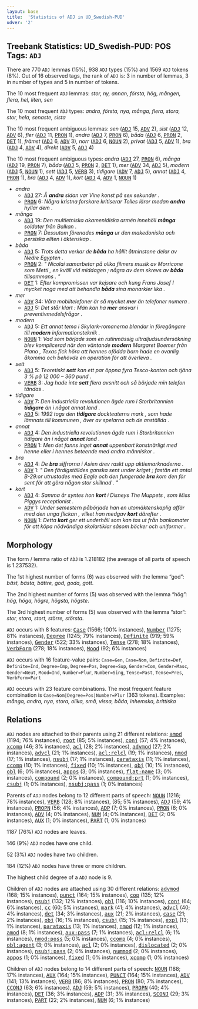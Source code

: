 ```yaml
---
layout: base
title:  'Statistics of ADJ in UD_Swedish-PUD'
udver: '2'
---
```


## Treebank Statistics: UD_Swedish-PUD: POS Tags: `ADJ`

There are 770 `ADJ` lemmas (15%), 938 `ADJ` types (15%) and 1569 `ADJ` tokens (8%).
Out of 16 observed tags, the rank of `ADJ` is: 3 in number of lemmas, 3 in number of types and 5 in number of tokens.

The 10 most frequent `ADJ` lemmas: <em>stor, ny, annan, första, hög, mången, flera, hel, liten, sen</em>

The 10 most frequent `ADJ` types:  <em>andra, första, nya, många, flera, stora, stor, hela, senaste, sista</em>

The 10 most frequent ambiguous lemmas: <em>sen</em> (<tt><a href="sv_pud-pos-ADJ.html">ADJ</a></tt> 15, <tt><a href="sv_pud-pos-ADV.html">ADV</a></tt> 2), <em>sist</em> (<tt><a href="sv_pud-pos-ADJ.html">ADJ</a></tt> 12, <tt><a href="sv_pud-pos-ADV.html">ADV</a></tt> 6), <em>fler</em> (<tt><a href="sv_pud-pos-ADJ.html">ADJ</a></tt> 11, <tt><a href="sv_pud-pos-PRON.html">PRON</a></tt> 1), <em>andra</em> (<tt><a href="sv_pud-pos-ADJ.html">ADJ</a></tt> 7, <tt><a href="sv_pud-pos-PRON.html">PRON</a></tt> 6), <em>båda</em> (<tt><a href="sv_pud-pos-ADJ.html">ADJ</a></tt> 6, <tt><a href="sv_pud-pos-PRON.html">PRON</a></tt> 2, <tt><a href="sv_pud-pos-DET.html">DET</a></tt> 1), <em>främst</em> (<tt><a href="sv_pud-pos-ADJ.html">ADJ</a></tt> 6, <tt><a href="sv_pud-pos-ADV.html">ADV</a></tt> 3), <em>norr</em> (<tt><a href="sv_pud-pos-ADJ.html">ADJ</a></tt> 6, <tt><a href="sv_pud-pos-NOUN.html">NOUN</a></tt> 2), <em>privat</em> (<tt><a href="sv_pud-pos-ADJ.html">ADJ</a></tt> 5, <tt><a href="sv_pud-pos-ADV.html">ADV</a></tt> 1), <em>bra</em> (<tt><a href="sv_pud-pos-ADJ.html">ADJ</a></tt> 4, <tt><a href="sv_pud-pos-ADV.html">ADV</a></tt> 4), <em>direkt</em> (<tt><a href="sv_pud-pos-ADV.html">ADV</a></tt> 5, <tt><a href="sv_pud-pos-ADJ.html">ADJ</a></tt> 4)

The 10 most frequent ambiguous types:  <em>andra</em> (<tt><a href="sv_pud-pos-ADJ.html">ADJ</a></tt> 27, <tt><a href="sv_pud-pos-PRON.html">PRON</a></tt> 6), <em>många</em> (<tt><a href="sv_pud-pos-ADJ.html">ADJ</a></tt> 19, <tt><a href="sv_pud-pos-PRON.html">PRON</a></tt> 7), <em>båda</em> (<tt><a href="sv_pud-pos-ADJ.html">ADJ</a></tt> 5, <tt><a href="sv_pud-pos-PRON.html">PRON</a></tt> 2, <tt><a href="sv_pud-pos-DET.html">DET</a></tt> 1), <em>mer</em> (<tt><a href="sv_pud-pos-ADV.html">ADV</a></tt> 34, <tt><a href="sv_pud-pos-ADJ.html">ADJ</a></tt> 5), <em>modern</em> (<tt><a href="sv_pud-pos-ADJ.html">ADJ</a></tt> 5, <tt><a href="sv_pud-pos-NOUN.html">NOUN</a></tt> 1), <em>sett</em> (<tt><a href="sv_pud-pos-ADJ.html">ADJ</a></tt> 5, <tt><a href="sv_pud-pos-VERB.html">VERB</a></tt> 3), <em>tidigare</em> (<tt><a href="sv_pud-pos-ADV.html">ADV</a></tt> 7, <tt><a href="sv_pud-pos-ADJ.html">ADJ</a></tt> 5), <em>annat</em> (<tt><a href="sv_pud-pos-ADJ.html">ADJ</a></tt> 4, <tt><a href="sv_pud-pos-PRON.html">PRON</a></tt> 1), <em>bra</em> (<tt><a href="sv_pud-pos-ADJ.html">ADJ</a></tt> 4, <tt><a href="sv_pud-pos-ADV.html">ADV</a></tt> 1), <em>kort</em> (<tt><a href="sv_pud-pos-ADJ.html">ADJ</a></tt> 4, <tt><a href="sv_pud-pos-ADV.html">ADV</a></tt> 1, <tt><a href="sv_pud-pos-NOUN.html">NOUN</a></tt> 1)


* <em>andra</em>
  * <tt><a href="sv_pud-pos-ADJ.html">ADJ</a></tt> 27: <em>Å <b>andra</b> sidan var Vine konst på sex sekunder .</em>
  * <tt><a href="sv_pud-pos-PRON.html">PRON</a></tt> 6: <em>Några kristna forskare kritiserar Tolles läror medan <b>andra</b> hyllar dem .</em>
* <em>många</em>
  * <tt><a href="sv_pud-pos-ADJ.html">ADJ</a></tt> 19: <em>Den multietniska akamenidiska armén innehöll <b>många</b> soldater från Balkan .</em>
  * <tt><a href="sv_pud-pos-PRON.html">PRON</a></tt> 7: <em>Dessutom förenades <b>många</b> ur den makedoniska och persiska eliten i äktenskap .</em>
* <em>båda</em>
  * <tt><a href="sv_pud-pos-ADJ.html">ADJ</a></tt> 5: <em>Trots detta verkar de <b>båda</b> ha hållit åtminstone delar av Nedre Egypten .</em>
  * <tt><a href="sv_pud-pos-PRON.html">PRON</a></tt> 2: <em>" Nicolai samarbetar på olika filmers musik av Morricone som Metti , en kväll vid middagen ; några av dem skrevs av <b>båda</b> tillsammans . "</em>
  * <tt><a href="sv_pud-pos-DET.html">DET</a></tt> 1: <em>Efter kompromissen var kejsare och kung Frans Josef I mycket noga med att behandla <b>båda</b> sina monarkier lika .</em>
* <em>mer</em>
  * <tt><a href="sv_pud-pos-ADV.html">ADV</a></tt> 34: <em>Våra mobiltelefoner är så mycket <b>mer</b> än telefoner numera .</em>
  * <tt><a href="sv_pud-pos-ADJ.html">ADJ</a></tt> 5: <em>Det står klart : Män kan ha <b>mer</b> ansvar i preventivmedelsfrågor .</em>
* <em>modern</em>
  * <tt><a href="sv_pud-pos-ADJ.html">ADJ</a></tt> 5: <em>Ett annat tema i Skylark-romanerna blandar in föregångare till <b>modern</b> informationsteknik .</em>
  * <tt><a href="sv_pud-pos-NOUN.html">NOUN</a></tt> 1: <em>Vad som började som en rutinmässig ultraljudsundersökning blev komplicerad när den väntande <b>modern</b> Margaret Boemer från Plano , Texas fick höra att hennes ofödda barn hade en ovanlig åkomma och behövde en operation för att överleva .</em>
* <em>sett</em>
  * <tt><a href="sv_pud-pos-ADJ.html">ADJ</a></tt> 5: <em>Teoretiskt <b>sett</b> kan ett par öppna fyra Tesco-konton och tjäna 3 % på 12 000 – 360 pund .</em>
  * <tt><a href="sv_pud-pos-VERB.html">VERB</a></tt> 3: <em>Jag hade inte <b>sett</b> flera avsnitt och så började min telefon tändas .</em>
* <em>tidigare</em>
  * <tt><a href="sv_pud-pos-ADV.html">ADV</a></tt> 7: <em>Den industriella revolutionen ägde rum i Storbritannien <b>tidigare</b> än i något annat land .</em>
  * <tt><a href="sv_pud-pos-ADJ.html">ADJ</a></tt> 5: <em>1992 togs den <b>tidigare</b> dockteaterns mark , som hade lämnats till kommunen , över av spelarna och de anställda .</em>
* <em>annat</em>
  * <tt><a href="sv_pud-pos-ADJ.html">ADJ</a></tt> 4: <em>Den industriella revolutionen ägde rum i Storbritannien tidigare än i något <b>annat</b> land .</em>
  * <tt><a href="sv_pud-pos-PRON.html">PRON</a></tt> 1: <em>Men det fanns inget <b>annat</b> uppenbart konstnärligt med henne eller i hennes beteende med andra människor .</em>
* <em>bra</em>
  * <tt><a href="sv_pud-pos-ADJ.html">ADJ</a></tt> 4: <em>De <b>bra</b> siffrorna i Asien drev raskt upp aktiemarknaderna .</em>
  * <tt><a href="sv_pud-pos-ADV.html">ADV</a></tt> 1: <em>" Den färdigställdes ganska sent under kriget ; fastän ett antal B-29:or utrustades med Eagle och den fungerade <b>bra</b> kom den för sent för att göra någon stor skillnad . "</em>
* <em>kort</em>
  * <tt><a href="sv_pud-pos-ADJ.html">ADJ</a></tt> 4: <em>Samma år syntes hon <b>kort</b> i Disneys The Muppets , som Miss Piggys receptionist .</em>
  * <tt><a href="sv_pud-pos-ADV.html">ADV</a></tt> 1: <em>Under semestern påbörjade han en utomäktenskaplig affär med den unga flickan , vilket han medgav <b>kort</b> därefter .</em>
  * <tt><a href="sv_pud-pos-NOUN.html">NOUN</a></tt> 1: <em>Detta <b>kort</b> ger ett underhåll som kan tas ut från bankomater för att köpa nödvändiga skolartiklar såsom böcker och uniformer .</em>

## Morphology

The form / lemma ratio of `ADJ` is 1.218182 (the average of all parts of speech is 1.237532).

The 1st highest number of forms (6) was observed with the lemma “god”: <em>bäst, bästa, bättre, god, goda, gott</em>.

The 2nd highest number of forms (5) was observed with the lemma “hög”: <em>hög, höga, högre, högsta, högste</em>.

The 3rd highest number of forms (5) was observed with the lemma “stor”: <em>stor, stora, stort, större, största</em>.

`ADJ` occurs with 8 features: <tt><a href="sv_pud-feat-Case.html">Case</a></tt> (1566; 100% instances), <tt><a href="sv_pud-feat-Number.html">Number</a></tt> (1275; 81% instances), <tt><a href="sv_pud-feat-Degree.html">Degree</a></tt> (1245; 79% instances), <tt><a href="sv_pud-feat-Definite.html">Definite</a></tt> (919; 59% instances), <tt><a href="sv_pud-feat-Gender.html">Gender</a></tt> (522; 33% instances), <tt><a href="sv_pud-feat-Tense.html">Tense</a></tt> (278; 18% instances), <tt><a href="sv_pud-feat-VerbForm.html">VerbForm</a></tt> (278; 18% instances), <tt><a href="sv_pud-feat-Mood.html">Mood</a></tt> (92; 6% instances)

`ADJ` occurs with 16 feature-value pairs: `Case=Gen`, `Case=Nom`, `Definite=Def`, `Definite=Ind`, `Degree=Cmp`, `Degree=Pos`, `Degree=Sup`, `Gender=Com`, `Gender=Masc`, `Gender=Neut`, `Mood=Ind`, `Number=Plur`, `Number=Sing`, `Tense=Past`, `Tense=Pres`, `VerbForm=Part`

`ADJ` occurs with 23 feature combinations.
The most frequent feature combination is `Case=Nom|Degree=Pos|Number=Plur` (363 tokens).
Examples: <em>många, andra, nya, stora, olika, små, vissa, båda, inhemska, brittiska</em>


## Relations

`ADJ` nodes are attached to their parents using 21 different relations: <tt><a href="sv_pud-dep-amod.html">amod</a></tt> (1194; 76% instances), <tt><a href="sv_pud-dep-root.html">root</a></tt> (85; 5% instances), <tt><a href="sv_pud-dep-conj.html">conj</a></tt> (57; 4% instances), <tt><a href="sv_pud-dep-xcomp.html">xcomp</a></tt> (46; 3% instances), <tt><a href="sv_pud-dep-acl.html">acl</a></tt> (28; 2% instances), <tt><a href="sv_pud-dep-advmod.html">advmod</a></tt> (27; 2% instances), <tt><a href="sv_pud-dep-advcl.html">advcl</a></tt> (21; 1% instances), <tt><a href="sv_pud-dep-acl-relcl.html">acl:relcl</a></tt> (19; 1% instances), <tt><a href="sv_pud-dep-nmod.html">nmod</a></tt> (17; 1% instances), <tt><a href="sv_pud-dep-nsubj.html">nsubj</a></tt> (17; 1% instances), <tt><a href="sv_pud-dep-parataxis.html">parataxis</a></tt> (11; 1% instances), <tt><a href="sv_pud-dep-ccomp.html">ccomp</a></tt> (10; 1% instances), <tt><a href="sv_pud-dep-fixed.html">fixed</a></tt> (10; 1% instances), <tt><a href="sv_pud-dep-obj.html">obj</a></tt> (10; 1% instances), <tt><a href="sv_pud-dep-obl.html">obl</a></tt> (6; 0% instances), <tt><a href="sv_pud-dep-appos.html">appos</a></tt> (3; 0% instances), <tt><a href="sv_pud-dep-flat-name.html">flat:name</a></tt> (3; 0% instances), <tt><a href="sv_pud-dep-compound.html">compound</a></tt> (2; 0% instances), <tt><a href="sv_pud-dep-compound-prt.html">compound:prt</a></tt> (1; 0% instances), <tt><a href="sv_pud-dep-csubj.html">csubj</a></tt> (1; 0% instances), <tt><a href="sv_pud-dep-nsubj-pass.html">nsubj:pass</a></tt> (1; 0% instances)

Parents of `ADJ` nodes belong to 12 different parts of speech: <tt><a href="sv_pud-pos-NOUN.html">NOUN</a></tt> (1216; 78% instances), <tt><a href="sv_pud-pos-VERB.html">VERB</a></tt> (128; 8% instances),  (85; 5% instances), <tt><a href="sv_pud-pos-ADJ.html">ADJ</a></tt> (59; 4% instances), <tt><a href="sv_pud-pos-PROPN.html">PROPN</a></tt> (56; 4% instances), <tt><a href="sv_pud-pos-ADP.html">ADP</a></tt> (7; 0% instances), <tt><a href="sv_pud-pos-PRON.html">PRON</a></tt> (6; 0% instances), <tt><a href="sv_pud-pos-ADV.html">ADV</a></tt> (4; 0% instances), <tt><a href="sv_pud-pos-NUM.html">NUM</a></tt> (4; 0% instances), <tt><a href="sv_pud-pos-DET.html">DET</a></tt> (2; 0% instances), <tt><a href="sv_pud-pos-AUX.html">AUX</a></tt> (1; 0% instances), <tt><a href="sv_pud-pos-PART.html">PART</a></tt> (1; 0% instances)

1187 (76%) `ADJ` nodes are leaves.

146 (9%) `ADJ` nodes have one child.

52 (3%) `ADJ` nodes have two children.

184 (12%) `ADJ` nodes have three or more children.

The highest child degree of a `ADJ` node is 9.

Children of `ADJ` nodes are attached using 30 different relations: <tt><a href="sv_pud-dep-advmod.html">advmod</a></tt> (168; 15% instances), <tt><a href="sv_pud-dep-punct.html">punct</a></tt> (164; 15% instances), <tt><a href="sv_pud-dep-cop.html">cop</a></tt> (135; 12% instances), <tt><a href="sv_pud-dep-nsubj.html">nsubj</a></tt> (132; 12% instances), <tt><a href="sv_pud-dep-obl.html">obl</a></tt> (116; 10% instances), <tt><a href="sv_pud-dep-conj.html">conj</a></tt> (64; 6% instances), <tt><a href="sv_pud-dep-cc.html">cc</a></tt> (60; 5% instances), <tt><a href="sv_pud-dep-mark.html">mark</a></tt> (41; 4% instances), <tt><a href="sv_pud-dep-advcl.html">advcl</a></tt> (40; 4% instances), <tt><a href="sv_pud-dep-det.html">det</a></tt> (34; 3% instances), <tt><a href="sv_pud-dep-aux.html">aux</a></tt> (21; 2% instances), <tt><a href="sv_pud-dep-case.html">case</a></tt> (21; 2% instances), <tt><a href="sv_pud-dep-obj.html">obj</a></tt> (16; 1% instances), <tt><a href="sv_pud-dep-csubj.html">csubj</a></tt> (15; 1% instances), <tt><a href="sv_pud-dep-expl.html">expl</a></tt> (13; 1% instances), <tt><a href="sv_pud-dep-parataxis.html">parataxis</a></tt> (13; 1% instances), <tt><a href="sv_pud-dep-nmod.html">nmod</a></tt> (12; 1% instances), <tt><a href="sv_pud-dep-amod.html">amod</a></tt> (8; 1% instances), <tt><a href="sv_pud-dep-aux-pass.html">aux:pass</a></tt> (7; 1% instances), <tt><a href="sv_pud-dep-acl-relcl.html">acl:relcl</a></tt> (6; 1% instances), <tt><a href="sv_pud-dep-nmod-poss.html">nmod:poss</a></tt> (5; 0% instances), <tt><a href="sv_pud-dep-ccomp.html">ccomp</a></tt> (4; 0% instances), <tt><a href="sv_pud-dep-obl-agent.html">obl:agent</a></tt> (3; 0% instances), <tt><a href="sv_pud-dep-acl.html">acl</a></tt> (2; 0% instances), <tt><a href="sv_pud-dep-dislocated.html">dislocated</a></tt> (2; 0% instances), <tt><a href="sv_pud-dep-nsubj-pass.html">nsubj:pass</a></tt> (2; 0% instances), <tt><a href="sv_pud-dep-nummod.html">nummod</a></tt> (2; 0% instances), <tt><a href="sv_pud-dep-appos.html">appos</a></tt> (1; 0% instances), <tt><a href="sv_pud-dep-fixed.html">fixed</a></tt> (1; 0% instances), <tt><a href="sv_pud-dep-xcomp.html">xcomp</a></tt> (1; 0% instances)

Children of `ADJ` nodes belong to 14 different parts of speech: <tt><a href="sv_pud-pos-NOUN.html">NOUN</a></tt> (188; 17% instances), <tt><a href="sv_pud-pos-AUX.html">AUX</a></tt> (164; 15% instances), <tt><a href="sv_pud-pos-PUNCT.html">PUNCT</a></tt> (164; 15% instances), <tt><a href="sv_pud-pos-ADV.html">ADV</a></tt> (141; 13% instances), <tt><a href="sv_pud-pos-VERB.html">VERB</a></tt> (86; 8% instances), <tt><a href="sv_pud-pos-PRON.html">PRON</a></tt> (80; 7% instances), <tt><a href="sv_pud-pos-CCONJ.html">CCONJ</a></tt> (63; 6% instances), <tt><a href="sv_pud-pos-ADJ.html">ADJ</a></tt> (59; 5% instances), <tt><a href="sv_pud-pos-PROPN.html">PROPN</a></tt> (40; 4% instances), <tt><a href="sv_pud-pos-DET.html">DET</a></tt> (36; 3% instances), <tt><a href="sv_pud-pos-ADP.html">ADP</a></tt> (31; 3% instances), <tt><a href="sv_pud-pos-SCONJ.html">SCONJ</a></tt> (29; 3% instances), <tt><a href="sv_pud-pos-PART.html">PART</a></tt> (22; 2% instances), <tt><a href="sv_pud-pos-NUM.html">NUM</a></tt> (6; 1% instances)

